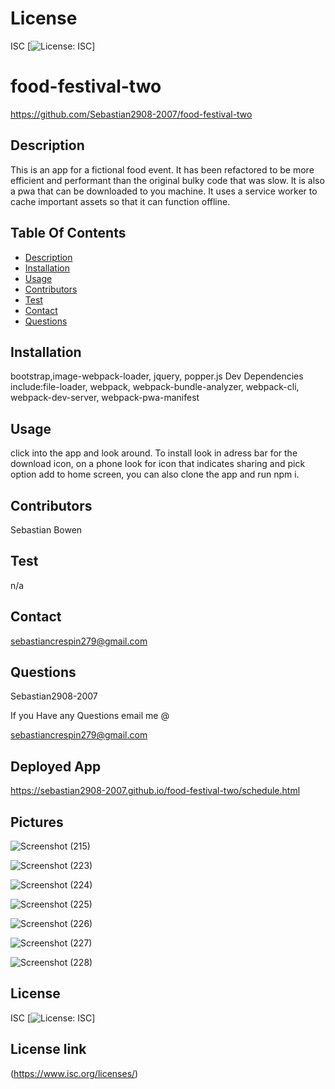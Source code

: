 # License
 ISC
[![License: ISC](https://img.shields.io/badge/License-ISC-blue.svg)]
                 
      

# food-festival-two
 https://github.com/Sebastian2908-2007/food-festival-two
 ## Description

This is an app for a fictional food event. It has been refactored to be more efficient and performant than the original bulky code that was slow. It is also a pwa that can be downloaded to you machine. It uses a service worker to cache important assets so that it can function offline.
    
 ## Table Of Contents
* [Description](#description)
* [Installation](#installation)
* [Usage](#usage)
* [Contributors](#contributors)
* [Test](#test)
* [Contact](#contact)
* [Questions](#questions)
    
 ## Installation

bootstrap,image-webpack-loader, jquery, popper.js Dev Dependencies include:file-loader, webpack, webpack-bundle-analyzer, webpack-cli, webpack-dev-server, webpack-pwa-manifest

## Usage
 click into the app and look around. To install look in adress bar for the download icon, on a phone look for icon that indicates sharing and pick option add to home screen, you can also clone the app and run npm i.

 ## Contributors

  Sebastian Bowen

 ## Test 

 n/a
    
## Contact

 sebastiancrespin279@gmail.com

## Questions

 Sebastian2908-2007

If you Have any Questions email me @

sebastiancrespin279@gmail.com

## Deployed App
https://sebastian2908-2007.github.io/food-festival-two/schedule.html

## Pictures
![Screenshot (215)](https://user-images.githubusercontent.com/77297220/162587866-ac995272-051f-46c8-9d4b-a09c9c334ef9.png)

![Screenshot (223)](https://user-images.githubusercontent.com/77297220/162587942-cef3574a-1f53-48da-8406-1f2cfde320f9.png)

![Screenshot (224)](https://user-images.githubusercontent.com/77297220/162587947-b92d74c7-78de-4c31-829e-50dda5deb4ee.png)

![Screenshot (225)](https://user-images.githubusercontent.com/77297220/162587948-542c7eb9-ff8c-4ba7-8bc9-8db7c613a70f.png)

![Screenshot (226)](https://user-images.githubusercontent.com/77297220/162587949-0e8b4aa3-0e83-4ee0-8a04-1ffcf3425afe.png)

![Screenshot (227)](https://user-images.githubusercontent.com/77297220/162587953-cc01a252-200a-4d53-b588-38e1fee00d9f.png)

![Screenshot (228)](https://user-images.githubusercontent.com/77297220/162587955-1e0079b6-b0ac-424d-b519-c95025338269.png)

## License
ISC 
[![License: ISC](https://img.shields.io/badge/License-ISC-blue.svg)]

## License link
(https://www.isc.org/licenses/)   
